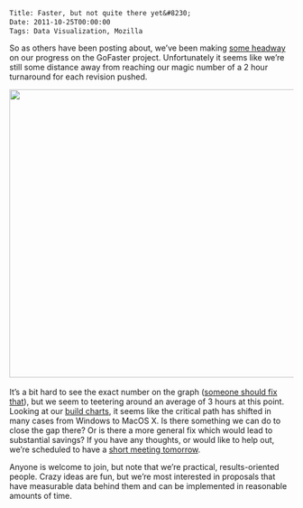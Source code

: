    Title: Faster, but not quite there yet&#8230;
    Date: 2011-10-25T00:00:00
    Tags: Data Visualization, Mozilla


So as others have been posting about, we&#8217;ve been making [some headway][1] on our progress on the GoFaster project. Unfortunately it seems like we&#8217;re still some distance away from reaching our magic number of a 2 hour turnaround for each revision pushed.

<a href="http://wrla.ch/blog/2011/10/faster-but-not-quite-there-yet/gofaster-e2e-graph-oct25/" rel="attachment wp-att-312"><img src="/files/2011/10/gofaster-e2e-graph-oct25.png" alt="" title="gofaster-e2e-graph-oct25" width="632" height="511" class="alignnone size-full wp-image-312" srcset="/files/2011/10/gofaster-e2e-graph-oct25-300x242.png 300w, /files/2011/10/gofaster-e2e-graph-oct25.png 632w" sizes="(max-width: 632px) 100vw, 632px" /></a>

It&#8217;s a bit hard to see the exact number on the graph ([someone should fix that][2]), but we seem to teetering around an average of 3 hours at this point. Looking at our [build charts][3], it seems like the critical path has shifted in many cases from Windows to MacOS X. Is there something we can do to close the gap there? Or is there a more general fix which would lead to substantial savings? If you have any thoughts, or would like to help out, we&#8217;re scheduled to have a [short meeting tomorrow][4]. 

Anyone is welcome to join, but note that we&#8217;re practical, results-oriented people. Crazy ideas are fun, but we&#8217;re most interested in proposals that have measurable data behind them and can be implemented in reasonable amounts of time. 

 [1]: http://atlee.ca/blog/2011/10/17/going-faster/
 [2]: https://bugzilla.mozilla.org/show_bug.cgi?id=697277
 [3]: http://brasstacks.mozilla.com/gofaster/#/buildcharts
 [4]: https://wiki.mozilla.org/ReleaseEngineering/BuildFaster/Meetings/2011-10-26